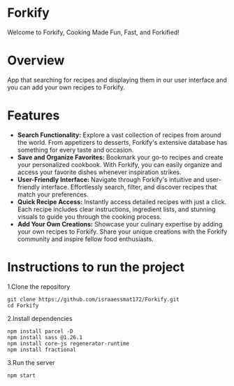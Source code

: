# Forkify
Welcome to Forkify, Cooking Made Fun, Fast, and Forkified!

# Overview
App that searching for recipes and displaying them in our user interface and you can add your own recipes to Forkify.

# Features
- **Search Functionality:** Explore a vast collection of recipes from around the world. From appetizers to desserts, Forkify's extensive database has something for every taste and occasion.
- **Save and Organize Favorites:** Bookmark your go-to recipes and create your personalized cookbook. With Forkify, you can easily organize and access your favorite dishes whenever inspiration strikes.
- **User-Friendly Interface:** Navigate through Forkify's intuitive and user-friendly interface. Effortlessly search, filter, and discover recipes that match your preferences.
- **Quick Recipe Access:** Instantly access detailed recipes with just a click. Each recipe includes clear instructions, ingredient lists, and stunning visuals to guide you through the cooking process.
- **Add Your Own Creations:** Showcase your culinary expertise by adding your own recipes to Forkify. Share your unique creations with the Forkify community and inspire fellow food enthusiasts.

# Instructions to run the project
1.Clone the repository
```
git clone https://github.com/israaessmat172/Forkify.git
cd Forkify
```
2.Install dependencies
```
npm install parcel -D
npm install sass @1.26.1
npm install core-js regenerator-runtime
npm install fractional
```
3.Run the server
```
npm start
```
